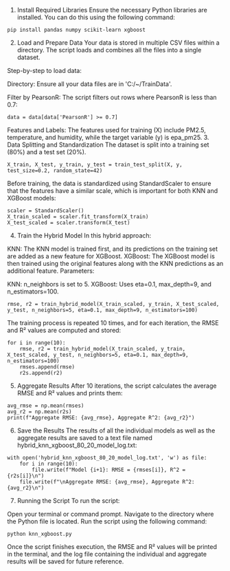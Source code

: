 1. Install Required Libraries
Ensure the necessary Python libraries are installed. You can do this using the following command:

```
pip install pandas numpy scikit-learn xgboost
```
2. Load and Prepare Data
Your data is stored in multiple CSV files within a directory. The script loads and combines all the files into a single dataset.

Step-by-step to load data:

Directory: Ensure all your data files are in 'C:/~/TrainData'.

Filter by PearsonR: The script filters out rows where PearsonR is less than 0.7:

```
data = data[data['PearsonR'] >= 0.7]
```
Features and Labels: The features used for training (X) include PM2.5, temperature, and humidity, while the target variable (y) is epa_pm25.
3. Data Splitting and Standardization
The dataset is split into a training set (80%) and a test set (20%).

```
X_train, X_test, y_train, y_test = train_test_split(X, y, test_size=0.2, random_state=42)
```
Before training, the data is standardized using StandardScaler to ensure that the features have a similar scale, which is important for both KNN and XGBoost models:

```
scaler = StandardScaler()
X_train_scaled = scaler.fit_transform(X_train)
X_test_scaled = scaler.transform(X_test)
```
4. Train the Hybrid Model
In this hybrid approach:

KNN: The KNN model is trained first, and its predictions on the training set are added as a new feature for XGBoost.
XGBoost: The XGBoost model is then trained using the original features along with the KNN predictions as an additional feature.
Parameters:

KNN: n_neighbors is set to 5.
XGBoost: Uses eta=0.1, max_depth=9, and n_estimators=100.
```
rmse, r2 = train_hybrid_model(X_train_scaled, y_train, X_test_scaled, y_test, n_neighbors=5, eta=0.1, max_depth=9, n_estimators=100)
```
The training process is repeated 10 times, and for each iteration, the RMSE and R² values are computed and stored:

```
for i in range(10):
    rmse, r2 = train_hybrid_model(X_train_scaled, y_train, X_test_scaled, y_test, n_neighbors=5, eta=0.1, max_depth=9, n_estimators=100)
    rmses.append(rmse)
    r2s.append(r2)
```
5. Aggregate Results
After 10 iterations, the script calculates the average RMSE and R² values and prints them:

```
avg_rmse = np.mean(rmses)
avg_r2 = np.mean(r2s)
print(f"Aggregate RMSE: {avg_rmse}, Aggregate R^2: {avg_r2}")
```
6. Save the Results
The results of all the individual models as well as the aggregate results are saved to a text file named hybrid_knn_xgboost_80_20_model_log.txt:

```
with open('hybrid_knn_xgboost_80_20_model_log.txt', 'w') as file:
    for i in range(10):
        file.write(f"Model {i+1}: RMSE = {rmses[i]}, R^2 = {r2s[i]}\n")
    file.write(f"\nAggregate RMSE: {avg_rmse}, Aggregate R^2: {avg_r2}\n")
```
7. Running the Script
To run the script:

Open your terminal or command prompt.
Navigate to the directory where the Python file is located.
Run the script using the following command:
```
python knn_xgboost.py
```

Once the script finishes execution, the RMSE and R² values will be printed in the terminal, and the log file containing the individual and aggregate results will be saved for future reference.
